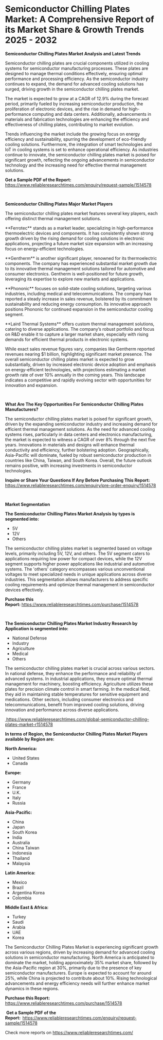 <p><h1>Semiconductor Chilling Plates Market: A Comprehensive Report of its Market Share & Growth Trends 2025 - 2032</h1></p><p><strong>Semiconductor Chilling Plates Market Analysis and Latest Trends</strong></p>
<p><p>Semiconductor chilling plates are crucial components utilized in cooling systems for semiconductor manufacturing processes. These plates are designed to manage thermal conditions effectively, ensuring optimal performance and processing efficiency. As the semiconductor industry continues to expand, the demand for advanced cooling solutions has surged, driving growth in the semiconductor chilling plates market.</p><p>The market is expected to grow at a CAGR of 12.9% during the forecast period, primarily fueled by increasing semiconductor production, the proliferation of electronic devices, and the rise in demand for high-performance computing and data centers. Additionally, advancements in materials and fabrication technologies are enhancing the efficiency and effectiveness of chilling plates, contributing to market evolution.</p><p>Trends influencing the market include the growing focus on energy efficiency and sustainability, spurring the development of eco-friendly cooling solutions. Furthermore, the integration of smart technologies and IoT in cooling systems is set to enhance operational efficiency. As industries continue to innovate, the semiconductor chilling plates market is poised for significant growth, reflecting the ongoing advancements in semiconductor technology and the increasing need for effective thermal management solutions.</p></p>
<p><strong>Get a Sample PDF of the Report:&nbsp;</strong> <a href="https://www.reliableresearchtimes.com/enquiry/request-sample/1514578?utm_campaign=3522&utm_medium=2&utm_source=Github&utm_content=ia&utm_term=29032025&utm_id=semiconductor-chilling-plates">https://www.reliableresearchtimes.com/enquiry/request-sample/1514578</a></p>
<p>&nbsp;</p>
<p><strong>Semiconductor Chilling Plates Major Market Players</strong></p>
<p><p>The semiconductor chilling plates market features several key players, each offering distinct thermal management solutions. </p><p>**Ferrotec** stands as a market leader, specializing in high-performance thermoelectric devices and components. It has consistently shown strong growth driven by the rising demand for cooling solutions in electronic applications, projecting a future market size expansion with an increasing focus on energy-efficient technologies.</p><p>**Gentherm** is another significant player, renowned for its thermoelectric components. The company has experienced substantial market growth due to its innovative thermal management solutions tailored for automotive and consumer electronics. Gentherm is well-positioned for future growth, leveraging its expertise to explore new markets and applications.</p><p>**Phononic** focuses on solid-state cooling solutions, targeting various industries, including medical and telecommunications. The company has reported a steady increase in sales revenue, bolstered by its commitment to sustainability and reducing energy consumption. Its innovative approach positions Phononic for continued expansion in the semiconductor cooling segment.</p><p>**Laird Thermal Systems** offers custom thermal management solutions, catering to diverse applications. The company’s robust portfolio and focus on R&D enable it to capture a larger market share, especially with rising demands for efficient thermal products in electronic systems.</p><p>While exact sales revenue figures vary, companies like Gentherm reported revenues nearing $1 billion, highlighting significant market presence. The overall semiconductor chilling plates market is expected to grow substantially, driven by increased electronic device adoption and emphasis on energy-efficient technologies, with projections estimating a market growth rate of over 10% annually in the coming years. This landscape indicates a competitive and rapidly evolving sector with opportunities for innovation and expansion.</p></p>
<p>&nbsp;</p>
<p><strong>What Are The Key Opportunities For Semiconductor Chilling Plates Manufacturers?</strong></p>
<p><p>The semiconductor chilling plates market is poised for significant growth, driven by the expanding semiconductor industry and increasing demand for efficient thermal management solutions. As the need for advanced cooling systems rises, particularly in data centers and electronics manufacturing, the market is expected to witness a CAGR of over 8% through the next five years. Innovations in materials and designs will enhance thermal conductivity and efficiency, further bolstering adoption. Geographically, Asia-Pacific will dominate, fueled by robust semiconductor production in countries like China, Taiwan, and South Korea. Overall, the future outlook remains positive, with increasing investments in semiconductor technologies.</p></p>
<p><strong>Inquire or Share Your Questions If Any Before Purchasing This Report:</strong> <a href="https://www.reliableresearchtimes.com/enquiry/pre-order-enquiry/1514578?utm_campaign=3522&utm_medium=2&utm_source=Github&utm_content=ia&utm_term=29032025&utm_id=semiconductor-chilling-plates">https://www.reliableresearchtimes.com/enquiry/pre-order-enquiry/1514578</a></p>
<p>&nbsp;</p>
<p><strong>Market Segmentation</strong></p>
<p><strong>The Semiconductor Chilling Plates Market Analysis by types is segmented into:</strong></p>
<p><ul><li>5V</li><li>12V</li><li>Others</li></ul></p>
<p><p>The semiconductor chilling plates market is segmented based on voltage levels, primarily including 5V, 12V, and others. The 5V segment caters to applications requiring low power for compact devices, while the 12V segment supports higher power applications like industrial and automotive systems. The 'others' category encompasses various unconventional voltages to meet specialized needs in unique applications across diverse industries. This segmentation allows manufacturers to address specific cooling requirements and optimize thermal management in semiconductor devices effectively.</p></p>
<p><strong>Purchase this Report:&nbsp;</strong><a href="https://www.reliableresearchtimes.com/purchase/1514578?utm_campaign=3522&utm_medium=2&utm_source=Github&utm_content=ia&utm_term=29032025&utm_id=semiconductor-chilling-plates">https://www.reliableresearchtimes.com/purchase/1514578</a></p>
<p>&nbsp;</p>
<p><strong>The Semiconductor Chilling Plates Market Industry Research by Application is segmented into:</strong></p>
<p><ul><li>National Defense</li><li>Industry</li><li>Agriculture</li><li>Medical</li><li>Others</li></ul></p>
<p><p>The semiconductor chilling plates market is crucial across various sectors. In national defense, they enhance the performance and reliability of advanced systems. In industrial applications, they ensure optimal thermal management for machinery, boosting efficiency. Agriculture utilizes these plates for precision climate control in smart farming. In the medical field, they aid in maintaining stable temperatures for sensitive equipment and medications. Other sectors, including consumer electronics and telecommunications, benefit from improved cooling solutions, driving innovation and performance across diverse applications.</p></p>
<p><a href="https://www.reliableresearchtimes.com/global-semiconductor-chilling-plates-market-r1514578?utm_campaign=3522&utm_medium=2&utm_source=Github&utm_content=ia&utm_term=29032025&utm_id=semiconductor-chilling-plates">&nbsp;https://www.reliableresearchtimes.com/global-semiconductor-chilling-plates-market-r1514578</a></p>
<p><strong>In terms of Region, the Semiconductor Chilling Plates Market Players available by Region are:</strong></p>
<p>
    <p> <strong> North America: </strong>
        <ul>
            <li>United States</li>
            <li>Canada</li>
        </ul>
        </p> 
    <p> <strong> Europe: </strong>
        <ul>
            <li>Germany</li>
            <li>France</li>
            <li>U.K.</li>
            <li>Italy</li>
            <li>Russia</li>
        </ul>
        </p> 
    <p> <strong> Asia-Pacific: </strong>
        <ul>
            <li>China</li>
            <li>Japan</li>
            <li>South Korea</li>
            <li>India</li>
            <li>Australia</li>
            <li>China Taiwan</li>
            <li>Indonesia</li>
            <li>Thailand</li>
            <li>Malaysia</li>
        </ul>
        </p> 
    <p> <strong> Latin America: </strong>
        <ul>
            <li>Mexico</li>
            <li>Brazil</li>
            <li>Argentina Korea</li>
            <li>Colombia</li>
        </ul>
        </p> 
    <p> <strong> Middle East & Africa: </strong>
        <ul>
            <li>Turkey</li>
            <li>Saudi</li>
            <li>Arabia</li>
            <li>UAE</li>
            <li>Korea</li>
        </ul>
    </p>
    </p>
<p><p>The Semiconductor Chilling Plates Market is experiencing significant growth across various regions, driven by increasing demand for advanced cooling solutions in semiconductor manufacturing. North America is anticipated to dominate the market, holding approximately 35% market share, followed by the Asia-Pacific region at 30%, primarily due to the presence of key semiconductor manufacturers. Europe is expected to account for around 25%, while China is projected to contribute about 10%. Rising technological advancements and energy efficiency needs will further enhance market dynamics in these regions.</p></p>
<p><strong>Purchase this Report: </strong><a href="https://www.reliableresearchtimes.com/purchase/1514578?utm_campaign=3522&utm_medium=2&utm_source=Github&utm_content=ia&utm_term=29032025&utm_id=semiconductor-chilling-plates">https://www.reliableresearchtimes.com/purchase/1514578</a></p>
<p>&nbsp;<strong>Get a Sample PDF of the Report:&nbsp;&nbsp;</strong><a href="https://www.reliableresearchtimes.com/enquiry/request-sample/1514578?utm_campaign=3522&utm_medium=2&utm_source=Github&utm_content=ia&utm_term=29032025&utm_id=semiconductor-chilling-plates">https://www.reliableresearchtimes.com/enquiry/request-sample/1514578</a></p>
<p><strong></strong></p>
<p>Check more reports on <a href="https://www.reliableresearchtimes.com/?utm_campaign=3522&utm_medium=2&utm_source=Github&utm_content=ia&utm_term=29032025&utm_id=semiconductor-chilling-plates">https://www.reliableresearchtimes.com/</a></p>